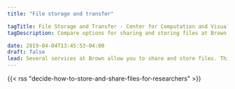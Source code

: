```yaml
---
title: "File storage and transfer"

tagTitle: File Storage and Transfer - Center for Computation and Visualization
tagDescription: Compare options for sharing and storing files at Brown.

date: 2019-04-04T13:45:53-04:00
draft: false
lead: Several services at Brown allow you to share and store files. This guide will let you compare the options and decide which one(s) are right for you.
---
```



{{< rss "decide-how-to-store-and-share-files-for-researchers" >}}
